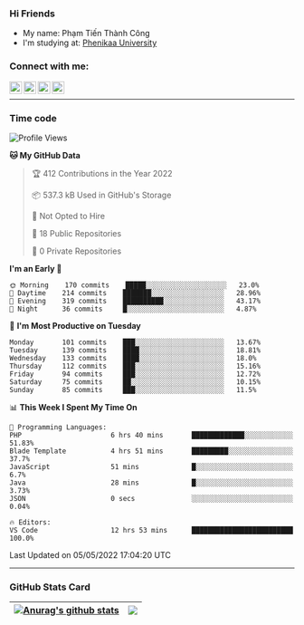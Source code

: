 ### Hi Friends

- My name: Phạm Tiến Thành Công
- I'm studying at: [Phenikaa University]


### Connect with me:
[<img align="left" alt="PhamTienThanhCong | Facebook" width="22px" src="https://upload.wikimedia.org/wikipedia/commons/thumb/1/16/Facebook-icon-1.png/640px-Facebook-icon-1.png" />][facebook]
[<img align="left" alt="PhamTienThanhCong | Zalo" width="22px" src="https://www.anphatpc.com.vn/template/anphat_2020v2/images/icon-zalo.jpg" />][zalo]
[<img align="left" alt="PhamTienThanhCong | LinkedIn" width="22px" src="https://cdn3.iconfinder.com/data/icons/inficons/512/linkedin.png" />][linkedin]
[<img align="left" alt="PhamTienThanhCong | tiktok" width="22px" src="https://cdn.worldvectorlogo.com/logos/tiktok-logo.svg" />][tiktok]

<br />

---

### Time code

<!--START_SECTION:waka-->
![Profile Views](http://img.shields.io/badge/Profile%20Views-132-blue)

**🐱 My GitHub Data** 

> 🏆 412 Contributions in the Year 2022
 > 
> 📦 537.3 kB Used in GitHub's Storage 
 > 
> 🚫 Not Opted to Hire
 > 
> 📜 18 Public Repositories 
 > 
> 🔑 0 Private Repositories  
 > 
**I'm an Early 🐤** 

```text
🌞 Morning    170 commits    █████░░░░░░░░░░░░░░░░░░░░   23.0% 
🌆 Daytime    214 commits    ███████░░░░░░░░░░░░░░░░░░   28.96% 
🌃 Evening    319 commits    ██████████░░░░░░░░░░░░░░░   43.17% 
🌙 Night      36 commits     █░░░░░░░░░░░░░░░░░░░░░░░░   4.87%

```
📅 **I'm Most Productive on Tuesday** 

```text
Monday       101 commits    ███░░░░░░░░░░░░░░░░░░░░░░   13.67% 
Tuesday      139 commits    ████░░░░░░░░░░░░░░░░░░░░░   18.81% 
Wednesday    133 commits    ████░░░░░░░░░░░░░░░░░░░░░   18.0% 
Thursday     112 commits    ███░░░░░░░░░░░░░░░░░░░░░░   15.16% 
Friday       94 commits     ███░░░░░░░░░░░░░░░░░░░░░░   12.72% 
Saturday     75 commits     ██░░░░░░░░░░░░░░░░░░░░░░░   10.15% 
Sunday       85 commits     ███░░░░░░░░░░░░░░░░░░░░░░   11.5%

```


📊 **This Week I Spent My Time On** 

```text
💬 Programming Languages: 
PHP                      6 hrs 40 mins       █████████████░░░░░░░░░░░░   51.83% 
Blade Template           4 hrs 51 mins       █████████░░░░░░░░░░░░░░░░   37.7% 
JavaScript               51 mins             █░░░░░░░░░░░░░░░░░░░░░░░░   6.7% 
Java                     28 mins             █░░░░░░░░░░░░░░░░░░░░░░░░   3.73% 
JSON                     0 secs              ░░░░░░░░░░░░░░░░░░░░░░░░░   0.04%

🔥 Editors: 
VS Code                  12 hrs 53 mins      █████████████████████████   100.0%

```


 Last Updated on 05/05/2022 17:04:20 UTC
<!--END_SECTION:waka-->

---

### GitHub Stats Card

| <a href="https://github.com/phamtienthanhcong"><img align="center" src="https://github-readme-stats.vercel.app/api?username=PhamTienThanhCong&show_icons=true&include_all_commits=true&theme=buefy&hide_border=true&theme=ocean_dark" alt="Anurag's github stats" /></a> | <a href="https://github.com/phamtienthanhcong"><img align="center" src="https://github-readme-stats.vercel.app/api/top-langs/?username=PhamTienThanhCong&layout=compact&theme=buefy&hide_border=true&theme=ocean_dark" /></a> |
| ------------- | ------------- |

[Phenikaa University]: https://phenikaa-uni.edu.vn/vi
[facebook]: https://www.facebook.com/phamtienthanhcong
[linkedin]: https://linkedin.com/in/phamtienthanhcong
[zalo]: https://zalo.me/0396396332
[tiktok]: https://www.tiktok.com/@phamtienthanhcong
[web]: https://github.com/PhamTienThanhCong/web_dev
[min project]: https://github.com/PhamTienThanhCong/Project-Of-Web
[c and cpp]: https://github.com/PhamTienThanhCong/Code_C_and_Cpro
[python]: https://github.com/PhamTienThanhCong/Python_beginer
